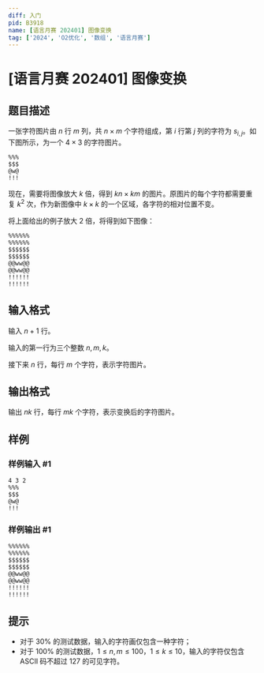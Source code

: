 ```yaml
---
diff: 入门
pid: B3918
name: [语言月赛 202401] 图像变换
tag: ['2024', 'O2优化', '数组', '语言月赛']
---
```

# [语言月赛 202401] 图像变换
## 题目描述

一张字符图片由 $n$ 行 $m$ 列，共 $n\times m$ 个字符组成，第 $i$ 行第 $j$ 列的字符为 $s_{i,j}$。如下图所示，为一个 $4\times 3$ 的字符图片。

```plain
%%%
$$$
@w@
!!!
```

现在，需要将图像放大 $k$ 倍，得到 $kn \times km$ 的图片。原图片的每个字符都需要重复 $k^2$ 次，作为新图像中 $k\times k$ 的一个区域，各字符的相对位置不变。

将上面给出的例子放大 $2$ 倍，将得到如下图像：

```plain
%%%%%%
%%%%%%
$$$$$$
$$$$$$
@@ww@@
@@ww@@
!!!!!!
!!!!!!
```
## 输入格式

输入 $n+1$ 行。

输入的第一行为三个整数 $n,m,k$。

接下来 $n$ 行，每行 $m$ 个字符，表示字符图片。
## 输出格式

输出 $nk$ 行，每行 $mk$ 个字符，表示变换后的字符图片。
## 样例

### 样例输入 #1
```
4 3 2
%%%
$$$
@w@
!!!

```
### 样例输出 #1
```
%%%%%%
%%%%%%
$$$$$$
$$$$$$
@@ww@@
@@ww@@
!!!!!!
!!!!!!

```
## 提示

- 对于 $30\%$ 的测试数据，输入的字符画仅包含一种字符；
- 对于 $100\%$ 的测试数据，$1 \le n, m \le 100$，$1 \le k \le 10$，输入的字符仅包含 ASCII 码不超过 127 的可见字符。
